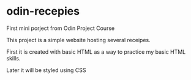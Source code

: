 # odin-recepies
First mini porject from Odin Project Course

This project is a simple website hosting several receipes.

First it is created with basic HTML as a way to practice my basic HTML skills.

Later it will be styled using CSS